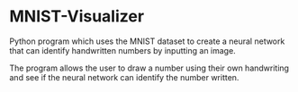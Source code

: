 # MNIST-Visualizer

Python program which uses the MNIST dataset to create a neural network that can identify handwritten numbers by inputting an image.

The program allows the user to draw a number using their own handwriting and see if the neural network can identify the number written.
